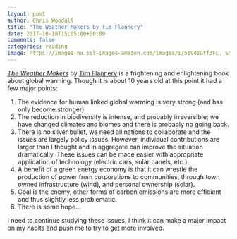 ```yaml
---
layout: post
author: Chris Woodall
title: "The Weather Makers by Tim Flannery"
date: 2017-10-10T15:05:00+00:00
comments: false
categories: reading
image: https://images-na.ssl-images-amazon.com/images/I/51V4zGtf3FL._SY346_.jpg
---
```


_[The Weather Makers]_ by [Tim Flannery] is a frightening and enlightening book about global warming. Though it is about 10 years old at this point it had a few major points:

1. The evidence for human linked global warming is very strong (and has only become stronger)
2. The reduction in biodiversity is intense, and probably irreversible; we have changed climates and biomes and there is probably no going back.
3. There is no silver bullet, we need all nations to collaborate and the issues are largely policy issues. However, individual contributions are larger than I thought and in aggregate can improve the situation dramatically. These issues can be made easier with appropriate application of technology (electric cars, solar panels, etc.)
4. A benefit of a green energy economy is that it can wrestle the production of power from corporations to communities, through town owned infrastructure (wind), and personal ownership (solar).
5. Coal is the enemy, other forms of carbon emissions are more efficient and thus slightly less problematic.
6. There is some hope... 

I need to continue studying these issues, I think it can make a major impact on my habits and push me to try to get more involved.

[The Weather Makers]: https://www.amazon.com/dp/B008RZKO6A
[Tim Flannery]: http://www.timflannery.com/

